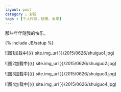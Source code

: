 ```yaml
---
layout: post
category : 彩铅
tags : [个人作品，绘画，水果]
---
```


那些年伴随我的快乐，
 

<!--break-->
{% include JB/setup %}

![图1加载中]({{ site.img_url }}/2015/0626/shuiguo1.jpg)

![图2加载中]({{ site.img_url }}/2015/0626/shuiguo2.jpg)

![图3加载中]({{ site.img_url }}/2015/0626/shuiguo3.jpg)

![图4加载中]({{ site.img_url }}/2015/0626/shuiguo4.jpg)
